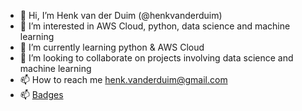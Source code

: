 - 👋 Hi, I’m Henk van der Duim (@henkvanderduim)
- 👀 I’m interested in AWS Cloud, python, data science and machine learning
- 🌱 I’m currently learning python & AWS Cloud
- 💞️ I’m looking to collaborate on projects involving data science and machine learning
- 📫 How to reach me henk.vanderduim@gmail.com
- 📫 [Badges](https://www.credly.com/users/henk-van-der-duim/badges)

<!---
henkvanderduim/henkvanderduim is a ✨ special ✨ repository because its `README.md` (this file) appears on your GitHub profile.
You can click the Preview link to take a look at your changes.
--->
